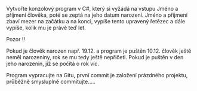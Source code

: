 Vytvořte konzolový program v C#, který si vyžádá na vstupu Jméno a příjmení
člověka, poté se zeptá na jeho datum narození.
Jméno a příjmení zbaví mezer na začátku a na konci,
vypíše tento upravený řetězec a dále vypíše, 
kolik mu je právě teď let.

Pozor !!

Pokud je člověk narozen např. 19.12. a program je puštěn 10.12.
člověk ještě neměl narozeniny, rok se mu tedy ještě nepřičetl.
Pokud je puštěn v den jeho narozenin, již se počítá o rok víc.

Program vypracujte na Gitu, první commit je založení prázdného projektu,
průběžně smysluplně commitujte.....